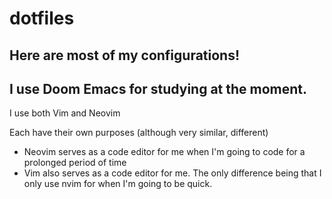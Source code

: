 # dotfiles

## Here are most of my configurations!

I use Doom Emacs for studying at the moment.
---
I use both Vim and Neovim

Each have their own purposes (although very similar, different)
- Neovim serves as a code editor for me when I'm going to code for a prolonged period of time
- Vim also serves as a code editor for me. The only difference being that I only use nvim for when I'm going to be quick.

